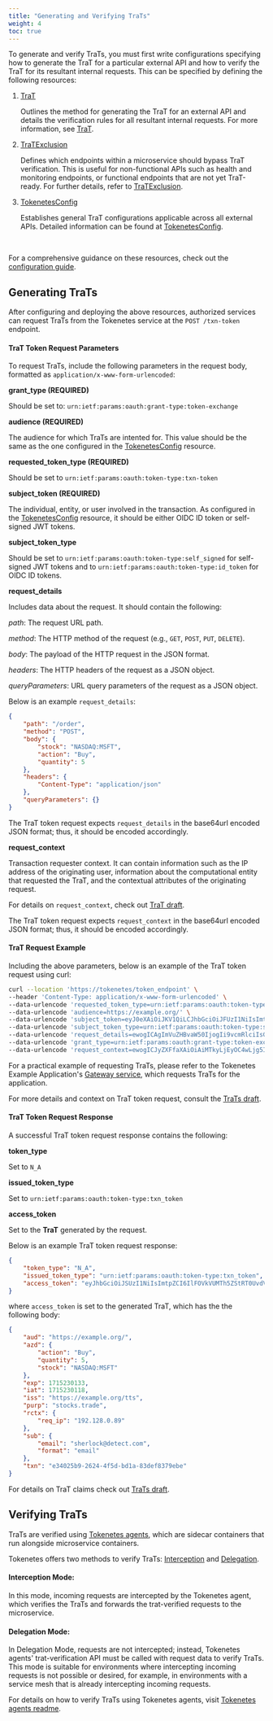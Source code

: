 ```yaml
---
title: "Generating and Verifying TraTs"
weight: 4
toc: true
---
```


To generate and verify TraTs, you must first write configurations specifying how to generate the TraT for a particular external API and how to verify the TraT for its resultant internal requests. This can be specified by defining the following resources:

1. [TraT](/docs/configuration-guide/trat)

    Outlines the method for generating the TraT for an external API and details the verification rules for all resultant internal requests. For more information, see [TraT](/docs/configuration-guide/trat).

2. [TraTExclusion](/docs/configuration-guide/trat-exclusion)

    Defines which endpoints within a microservice should bypass TraT verification. This is useful for non-functional APIs such as health and monitoring endpoints, or functional endpoints that are not yet TraT-ready. For further details, refer to [TraTExclusion](/docs/configuration-guide/trat-exclusion).

3. [TokenetesConfig](/docs/configuration-guide/tokenetes-config)

    Establishes general TraT configurations applicable across all external APIs. Detailed information can be found at [TokenetesConfig](/docs/configuration-guide/tokenetes-config).


<br>

For a comprehensive guidance on these resources, check out the [configuration guide](/docs/configuration-guide).

## Generating TraTs

After configuring and deploying the above resources, authorized services can request TraTs from the Tokenetes service at the `POST /txn-token` endpoint.

#### TraT Token Request Parameters

To request TraTs, include the following parameters in the request body, formatted as `application/x-www-form-urlencoded`:

**grant_type (REQUIRED)**

Should be set to: `urn:ietf:params:oauth:grant-type:token-exchange`

**audience (REQUIRED)**

The audience for which TraTs are intented for. This value should be the same as the one configured in the [TokenetesConfig](/docs/configuration-guide/tokenetes-config) resource.

**requested_token_type (REQUIRED)**

Should be set to `urn:ietf:params:oauth:token-type:txn-token`

**subject_token (REQUIRED)**

The individual, entity, or user involved in the transaction. As configured in the [TokenetesConfig](/docs/configuration-guide/tokenetes-config) resource, it should be either OIDC ID token or self-signed JWT tokens.

**subject_token_type**

Should be set to `urn:ietf:params:oauth:token-type:self_signed` for self-signed JWT tokens and to `urn:ietf:params:oauth:token-type:id_token` for OIDC ID tokens.

**request_details**

Includes data about the request. It should contain the following:

*path*: The request URL path.

*method*: The HTTP method of the request (e.g., `GET`, `POST`, `PUT`, `DELETE`).

*body*: The payload of the HTTP request in the JSON format.

*headers*: The HTTP headers of the request as a JSON object.

*queryParameters*: URL query parameters of the request as a JSON object.

Below is an example `request_details`:

```json
{
    "path": "/order",
    "method": "POST",
    "body": {
        "stock": "NASDAQ:MSFT",
        "action": "Buy",
        "quantity": 5
    },
    "headers": {
        "Content-Type": "application/json"
    },
    "queryParameters": {}
}
```

The TraT token request expects `request_details` in the base64url encoded JSON format; thus, it should be encoded accordingly.

**request_context**

Transaction requester context. It can contain information such as the IP address of the originating user, information about the computational entity that requested the TraT, and the contextual attributes of the originating request.

For details on `request_context`, check out [TraT draft](https://datatracker.ietf.org/doc/draft-ietf-oauth-transaction-tokens/).

The TraT token request expects `request_context` in the base64url encoded JSON format; thus, it should be encoded accordingly.

#### TraT Request Example

Including the above parameters, below is an example of the TraT token request using curl:

```bash
curl --location 'https://tokenetes/token_endpoint' \
--header 'Content-Type: application/x-www-form-urlencoded' \
--data-urlencode 'requested_token_type=urn:ietf:params:oauth:token-type:txn_token' \
--data-urlencode 'audience=https://example.org/' \
--data-urlencode 'subject_token=eyJ0eXAiOiJKV1QiLCJhbGciOiJFUzI1NiIsImtpZCI6ImVjZGZjNjg1MDNhMThhYjM3ZTdjNWMyYmJkMGFjNjc3In0.eyJzdWIiOnsiZm9ybWF0IjoiZW1haWwiLCJlbWFpbCI6InNoZXJsb2NrQGRldGVjdC5jb20ifSwibmFtZSI6IlNoZXJsb2NrIEhvbWVzIiwiaXNzIjoiaHR0cHM6Ly9zdG9jay10cmFkaW5nLmNvbS9zdWJqZWN0LXRva2VuLWdlbmVyYXRvciIsImV4cCI6MTcxNDk5NDQyMCwiaWF0IjoxNzE0NzgzNDA1fQ.eXIMNTilR4awBlheDcsAxW2yw2UkO8oB8-RSQKQfprKJXUwhb0MeEcqENVVtezB4jWNR7xZ1Yx_Q0yrAHOVgUA' \
--data-urlencode 'subject_token_type=urn:ietf:params:oauth:token-type:self_signed' \
--data-urlencode 'request_details=ewogICAgImVuZHBvaW50IjogIi9vcmRlciIsCiAgICAibWV0aG9kIjogIlBPU1QiLAogICAgImJvZHkiOiB7CiAgICAgICAgInN0b2NrIjogIk5BU0RBUTpNU0ZUIiwKICAgICAgICAiYWN0aW9uIjogIkJ1eSIsCiAgICAgICAgInF1YW50aXR5IjogNQogICAgfSwKICAgICJoZWFkZXJzIjogewogICAgICAgICJDb250ZW50LVR5cGUiOiAiYXBwbGljYXRpb24vanNvbiIKICAgIH0sCiAgICAicXVlcnlQYXJhbWV0ZXJzIjoge30KfQ==' \
--data-urlencode 'grant_type=urn:ietf:params:oauth:grant-type:token-exchange' \
--data-urlencode 'request_context=ewogICJyZXFfaXAiOiAiMTkyLjEyOC4wLjg5Igp9'
```

For a practical example of requesting TraTs, please refer to the Tokenetes Example Application's [Gateway service](https://github.com/tokenetes/example-application/tree/main/gateway), which requests TraTs for the application.

For more details and context on TraT token request, consult the [TraTs draft](https://datatracker.ietf.org/doc/draft-ietf-oauth-transaction-tokens/).

#### TraT Token Request Response

A successful TraT token request response contains the following:

**token_type**

Set to `N_A`

**issued_token_type**

Set to `urn:ietf:params:oauth:token-type:txn_token`

**access_token**

Set to the **TraT** generated by the request.

Below is an example TraT token request response:

```json
{
    "token_type": "N_A",
    "issued_token_type": "urn:ietf:params:oauth:token-type:txn_token",
    "access_token": "eyJhbGciOiJSUzI1NiIsImtpZCI6IlFOVkVUMTh5ZStRT0UvdVVsa1hFa3c9PSIsInR5cCI6InR4bl90b2tlbiJ9.eyJhdWQiOiJodHRwczovL2V4YW1wbGUub3JnLyIsImF6ZCI6eyJhY3Rpb24iOiJCdXkiLCJxdWFudGl0eSI6NSwic3RvY2siOiJOQVNEQVE6TVNGVCJ9LCJleHAiOjE3MTUyMzAxMzMsImlhdCI6MTcxNTIzMDExOCwiaXNzIjoiaHR0cHM6Ly9leGFtcGxlLm9yZy90dHMiLCJwdXJwIjoic3RvY2tzLnRyYWRlIiwicmN0eCI6eyJyZXFfaXAiOiIxOTIuMTI4LjAuODkifSwic3ViIjp7ImVtYWlsIjoic2hlcmxvY2tAZGV0ZWN0LmNvbSIsImZvcm1hdCI6ImVtYWlsIn0sInR4biI6ImUzNDAyNWI5LTI2MjQtNGY1ZC1iZDFhLTgzZGVmODM3OWViZSJ9.kse_HrxLxgI583Z5uez3jBX5ylgR7oFTSwCIv5zsuYGGiBpDn-OBPmvEVyxIcT2dZC5WD82AMRjUrTy4wFquZReeuIxminMTqocWBl2v4Pu8uLvcEnH-Tv9qa8MtgXcU0a-xELWGulqe2UAUv_3Mi0Wb20QMgURcFaFcT7ccZXX_xHsrsboKavS7H_bWhEcwR3FvXKt1YwY3zDXiUHZaxjqGTqrv0V8wDFSZmnVFapT5RRH2tarYOmuKwv3MbdaXT0ZHBvQ2S2fBzOZ47WaTiTv9sKB-N8am94J3I_bo15dCauOm_bXZGT5ybbuBAp23D3297ARIYl74Xf_MJcapKA"
}
```

where `access_token` is set to the generated TraT, which has the the following body:

```json
{
    "aud": "https://example.org/",
    "azd": {
        "action": "Buy",
        "quantity": 5,
        "stock": "NASDAQ:MSFT"
    },
    "exp": 1715230133,
    "iat": 1715230118,
    "iss": "https://example.org/tts",
    "purp": "stocks.trade",
    "rctx": {
        "req_ip": "192.128.0.89"
    },
    "sub": {
        "email": "sherlock@detect.com",
        "format": "email"
    },
    "txn": "e34025b9-2624-4f5d-bd1a-83def8379ebe"
}
```

For details on TraT claims check out [TraTs draft](https://datatracker.ietf.org/doc/draft-ietf-oauth-transaction-tokens/).

## Verifying TraTs

TraTs are verified using [Tokenetes agents](https://github.com/tokenetes/tokenetes-agent), which are sidecar containers that run alongside microservice containers.

Tokenetes offers two methods to verify TraTs: [Interception](https://github.com/tokenetes/tokenetes-agent?tab=readme-ov-file#interception-mode) and [Delegation](https://github.com/tokenetes/tokenetes-agent?tab=readme-ov-file#delegation-mode).

#### Interception Mode:

In this mode, incoming requests are intercepted by the Tokenetes agent, which verifies the TraTs and forwards the trat-verified requests to the microservice.

#### Delegation Mode:

In Delegation Mode, requests are not intercepted; instead, Tokenetes agents' trat-verification API must be called with request data to verify TraTs. This mode is suitable for environments where intercepting incoming requests is not possible or desired, for example, in environments with a service mesh that is already intercepting incoming requests.

For details on how to verify TraTs using Tokenetes agents, visit [Tokenetes agents readme](https://github.com/tokenetes/tokenetes-agent).
